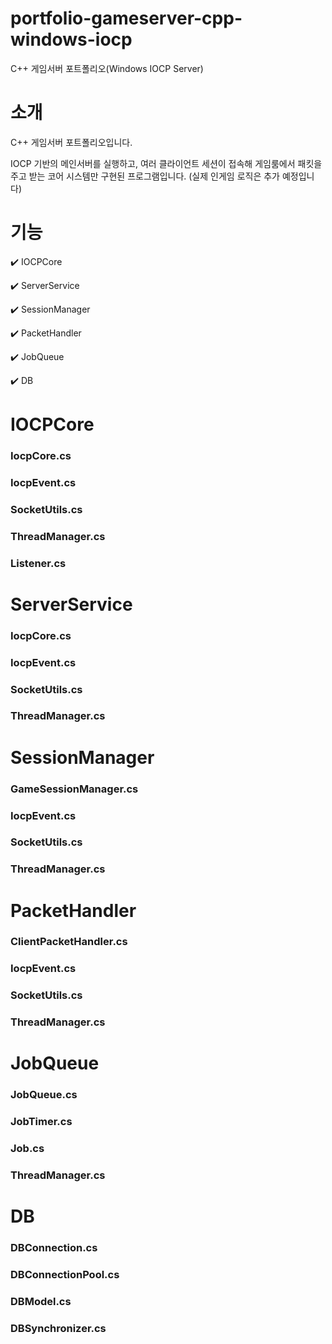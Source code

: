 # portfolio-gameserver-cpp-windows-iocp
C++ 게임서버 포트폴리오(Windows IOCP Server)

# 소개
C++ 게임서버 포트폴리오입니다.


IOCP 기반의 메인서버를 실행하고, 여러 클라이언트 세션이 접속해 게임룸에서 패킷을 주고 받는 코어 시스템만 구현된 프로그램입니다.
(실제 인게임 로직은 추가 예정입니다)


# 기능
:heavy_check_mark: IOCPCore


:heavy_check_mark: ServerService


:heavy_check_mark: SessionManager


:heavy_check_mark: PacketHandler


:heavy_check_mark: JobQueue


:heavy_check_mark: DB

# IOCPCore
### **IocpCore.cs**
### **IocpEvent.cs**
### **SocketUtils.cs**
### **ThreadManager.cs**
### **Listener.cs**


# ServerService
### **IocpCore.cs**
### **IocpEvent.cs**
### **SocketUtils.cs**
### **ThreadManager.cs**


# SessionManager
### **GameSessionManager.cs**
### **IocpEvent.cs**
### **SocketUtils.cs**
### **ThreadManager.cs**


# PacketHandler
### **ClientPacketHandler.cs**
### **IocpEvent.cs**
### **SocketUtils.cs**
### **ThreadManager.cs**


# JobQueue
### **JobQueue.cs**
### **JobTimer.cs**
### **Job.cs**
### **ThreadManager.cs**



# DB
### **DBConnection.cs**
### **DBConnectionPool.cs**
### **DBModel.cs**
### **DBSynchronizer.cs**
